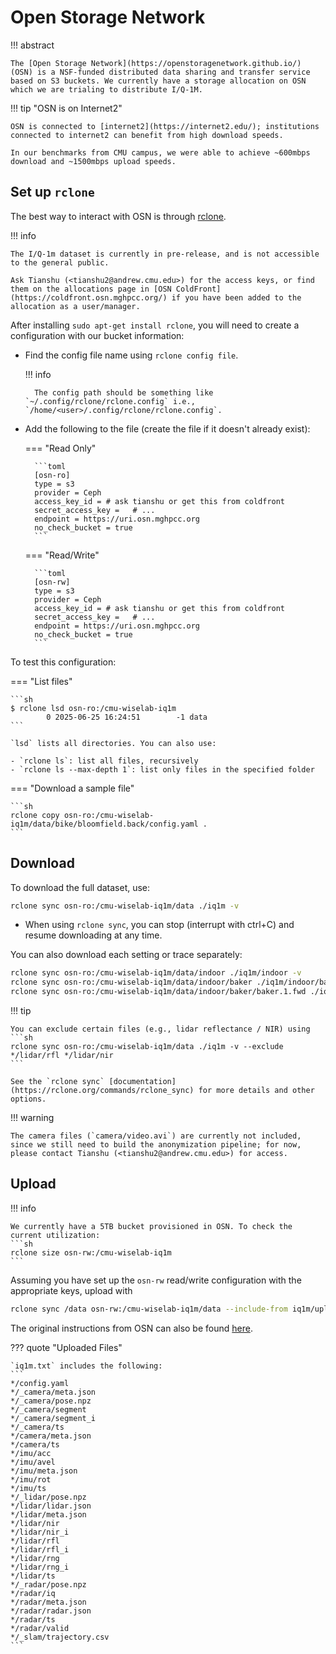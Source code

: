# Open Storage Network

!!! abstract

    The [Open Storage Network](https://openstoragenetwork.github.io/) (OSN) is a NSF-funded distributed data sharing and transfer service based on S3 buckets. We currently have a storage allocation on OSN which we are trialing to distribute I/Q-1M.

!!! tip "OSN is on Internet2"

    OSN is connected to [internet2](https://internet2.edu/); institutions connected to internet2 can benefit from high download speeds.

    In our benchmarks from CMU campus, we were able to achieve ~600mbps download and ~1500mbps upload speeds.

## Set up `rclone`

The best way to interact with OSN is through [rclone](https://rclone.org/docs/).

!!! info

    The I/Q-1m dataset is currently in pre-release, and is not accessible to the general public.

    Ask Tianshu (<tianshu2@andrew.cmu.edu>) for the access keys, or find them on the allocations page in [OSN ColdFront](https://coldfront.osn.mghpcc.org/) if you have been added to the allocation as a user/manager.

After installing `sudo apt-get install rclone`, you will need to create a configuration with our bucket information:

- Find the config file name using `rclone config file`.

    !!! info
        
        The config path should be something like `~/.config/rclone/rclone.config` i.e., `/home/<user>/.config/rclone/rclone.config`.

- Add the following to the file (create the file if it doesn't already exist):

    === "Read Only"

        ```toml
        [osn-ro]
        type = s3
        provider = Ceph
        access_key_id = # ask tianshu or get this from coldfront
        secret_access_key =   # ...
        endpoint = https://uri.osn.mghpcc.org
        no_check_bucket = true
        ```

    === "Read/Write"

        ```toml
        [osn-rw]
        type = s3
        provider = Ceph
        access_key_id = # ask tianshu or get this from coldfront
        secret_access_key =   # ...
        endpoint = https://uri.osn.mghpcc.org
        no_check_bucket = true
        ```

To test this configuration:

=== "List files"

    ```sh
    $ rclone lsd osn-ro:/cmu-wiselab-iq1m
            0 2025-06-25 16:24:51        -1 data
    ```

    `lsd` lists all directories. You can also use:

    - `rclone ls`: list all files, recursively
    - `rclone ls --max-depth 1`: list only files in the specified folder

=== "Download a sample file"

    ```sh
    rclone copy osn-ro:/cmu-wiselab-iq1m/data/bike/bloomfield.back/config.yaml .
    ```

## Download

To download the full dataset, use:
```sh
rclone sync osn-ro:/cmu-wiselab-iq1m/data ./iq1m -v
```

- When using `rclone sync`, you can stop (interrupt with ctrl+C) and resume downloading at any time.

You can also download each setting or trace separately:
```sh
rclone sync osn-ro:/cmu-wiselab-iq1m/data/indoor ./iq1m/indoor -v
rclone sync osn-ro:/cmu-wiselab-iq1m/data/indoor/baker ./iq1m/indoor/baker -v
rclone sync osn-ro:/cmu-wiselab-iq1m/data/indoor/baker/baker.1.fwd ./iq1m/indoor/baker/baker.1.fwd -v
```

!!! tip

    You can exclude certain files (e.g., lidar reflectance / NIR) using
    ```sh
    rclone sync osn-ro:/cmu-wiselab-iq1m/data ./iq1m -v --exclude */lidar/rfl */lidar/nir
    ```

    See the `rclone sync` [documentation](https://rclone.org/commands/rclone_sync) for more details and other options.


!!! warning

    The camera files (`camera/video.avi`) are currently not included, since we still need to build the anonymization pipeline; for now, please contact Tianshu (<tianshu2@andrew.cmu.edu>) for access.

## Upload

!!! info

    We currently have a 5TB bucket provisioned in OSN. To check the current utilization:
    ```sh
    rclone size osn-rw:/cmu-wiselab-iq1m
    ```   
    
Assuming you have set up the `osn-rw` read/write configuration with the appropriate keys, upload with
```sh
rclone sync /data osn-rw:/cmu-wiselab-iq1m/data --include-from iq1m/upload.txt -v
```

The original instructions from OSN can also be found [here](https://openstoragenetwork.github.io/docs/dataset-access/rclone/).

??? quote "Uploaded Files"

    `iq1m.txt` includes the following:
    ```
    */config.yaml
    */_camera/meta.json
    */_camera/pose.npz
    */_camera/segment
    */_camera/segment_i
    */_camera/ts
    */camera/meta.json
    */camera/ts
    */imu/acc
    */imu/avel
    */imu/meta.json
    */imu/rot
    */imu/ts
    */_lidar/pose.npz
    */lidar/lidar.json
    */lidar/meta.json
    */lidar/nir
    */lidar/nir_i
    */lidar/rfl
    */lidar/rfl_i
    */lidar/rng
    */lidar/rng_i
    */lidar/ts
    */_radar/pose.npz
    */radar/iq
    */radar/meta.json
    */radar/radar.json
    */radar/ts
    */radar/valid
    */_slam/trajectory.csv
    ```
